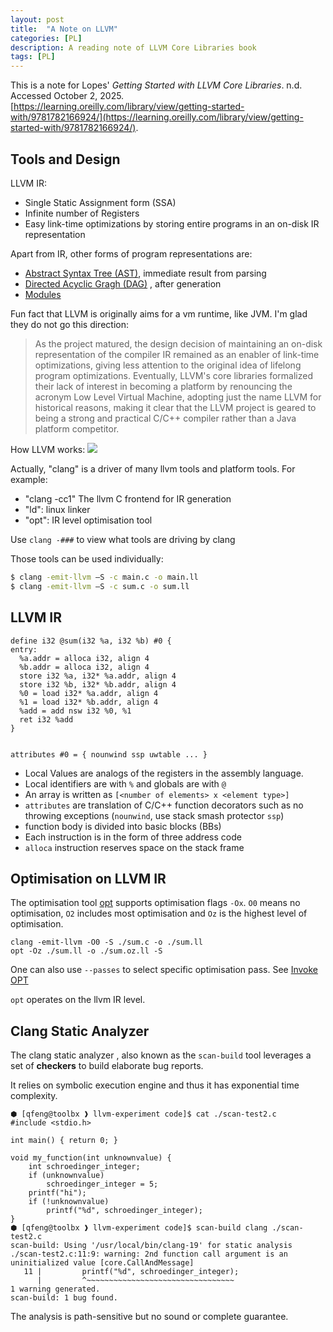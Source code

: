 ```yaml
---
layout: post
title:  "A Note on LLVM"
categories: [PL]
description: A reading note of LLVM Core Libraries book 
tags: [PL]
---
```


This is a note for Lopes' _Getting Started with LLVM Core Libraries_. n.d. Accessed October 2, 2025. [https://learning.oreilly.com/library/view/getting-started-with/9781782166924/](https://learning.oreilly.com/library/view/getting-started-with/9781782166924/).
## Tools and Design

LLVM IR:
- Single Static Assignment form (SSA)
- Infinite number of Registers
- Easy link-time optimizations by storing entire programs in an on-disk IR representation

Apart from IR, other forms of program representations are:
- [Abstract Syntax Tree (AST)](https://clang.llvm.org/doxygen/classclang_1_1TranslationUnitDecl.html), immediate result from parsing
- [Directed Acyclic Gragh (DAG)](https://llvm.org/doxygen/classllvm_1_1SelectionDAG.html) , after generation 
- [Modules](https://llvm.org/doxygen/classllvm_1_1Module.html)

Fun fact that LLVM is originally aims for a vm runtime, like JVM. I'm glad they do not go this direction:
> As the project matured, the design decision of maintaining an on-disk representation of the compiler IR remained as an enabler of link-time optimizations, giving less attention to the original idea of lifelong program optimizations. Eventually, LLVM's core libraries formalized their lack of interest in becoming a platform by renouncing the acronym Low Level Virtual Machine, adopting just the name LLVM for historical reasons, making it clear that the LLVM project is geared to being a strong and practical C/C++ compiler rather than a Java platform competitor.

How LLVM works:
![](Pasted%20image%2020251007142158.png)

Actually, "clang" is a driver of many llvm tools and platform tools.  For example:
- "clang -cc1" The llvm C frontend for IR generation
- "ld": linux linker
- "opt": IR level optimisation tool

Use `clang -###` to view what tools are driving by clang

Those tools can be used individually:

```bash
$ clang -emit-llvm –S -c main.c -o main.ll
$ clang -emit-llvm –S -c sum.c -o sum.ll

```

## LLVM IR

```
define i32 @sum(i32 %a, i32 %b) #0 {
entry:
  %a.addr = alloca i32, align 4
  %b.addr = alloca i32, align 4
  store i32 %a, i32* %a.addr, align 4
  store i32 %b, i32* %b.addr, align 4
  %0 = load i32* %a.addr, align 4
  %1 = load i32* %b.addr, align 4
  %add = add nsw i32 %0, %1
  ret i32 %add
}

  
attributes #0 = { nounwind ssp uwtable ... }
```

- Local Values are analogs of the registers in the assembly language.
- Local identifiers are with `%` and globals are with `@`
- An array is written as `[<number of elements> x <element type>]`
- `attributes` are translation of C/C++ function decorators such as no throwing exceptions (`nounwind`, use stack smash protector `ssp`)
- function body is divided into basic blocks (BBs)
- Each instruction is in the form of three address code
- `alloca` instruction reserves space on the stack frame

## Optimisation on LLVM IR

The optimisation tool [opt](https://llvm.org/docs/NewPassManager.html#invoking-opt) supports optimisation flags `-Ox`. `O0` means no optimisation, `O2` includes most optimisation and `Oz` is the highest level of optimisation. 

```
clang -emit-llvm -O0 -S ./sum.c -o ./sum.ll
opt -Oz ./sum.ll -o ./sum.oz.ll -S
```

One can also use `--passes` to select specific optimisation pass. See [Invoke OPT](https://llvm.org/docs/NewPassManager.html#invoking-opt)

`opt` operates on the llvm IR level. 

## Clang Static Analyzer

The clang static analyzer , also known as the `scan-build` tool leverages a set of **checkers** to build elaborate bug reports. 

It relies on symbolic execution engine and thus it has exponential time complexity. 

```
⬢ [qfeng@toolbx ❱ llvm-experiment code]$ cat ./scan-test2.c 
#include <stdio.h>

int main() { return 0; }

void my_function(int unknownvalue) {
    int schroedinger_integer;
    if (unknownvalue)
        schroedinger_integer = 5;
    printf("hi");
    if (!unknownvalue)
        printf("%d", schroedinger_integer);
}
⬢ [qfeng@toolbx ❱ llvm-experiment code]$ scan-build clang ./scan-test2.c 
scan-build: Using '/usr/local/bin/clang-19' for static analysis
./scan-test2.c:11:9: warning: 2nd function call argument is an uninitialized value [core.CallAndMessage]
   11 |         printf("%d", schroedinger_integer);
      |         ^~~~~~~~~~~~~~~~~~~~~~~~~~~~~~~~~~
1 warning generated.
scan-build: 1 bug found.
```

The analysis is path-sensitive but no sound or complete guarantee. 

